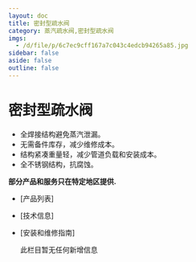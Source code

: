 ```yaml
---
layout: doc
title: 密封型疏水阀
category: 蒸汽疏水阀,密封型疏水阀
imgs:
  - /d/file/p/6c7ec9cff167a7c043c4edcb94265a85.jpg
sidebar: false
aside: false
outline: false
---
```


# 密封型疏水阀

- 全焊接结构避免蒸汽泄漏。
- 无需备件库存，减少维修成本。
- 结构紧凑重量轻，减少管道负载和安装成本。
- 全不锈钢结构，抗腐蚀。

**部分产品和服务只在特定地区提供.**

- [产品列表]
- [技术信息]
- [安装和维修指南]

  此栏目暂无任何新增信息
